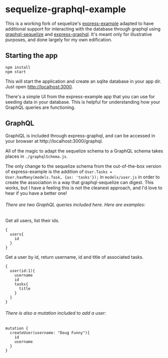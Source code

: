 # sequelize-graphql-example

This is a working fork of sequelize's [express-example](https://github.com/sequelize/express-example) adapted to have additional support for interacting with the database through graphql using [graphql-sequelize](https://github.com/mickhansen/graphql-sequelize) and [express-graphql](https://github.com/graphql/express-graphql). It's meant only for illustrative purposes, and done largely for my own edification.

## Starting the app

```
npm install
npm start
```

This will start the application and create an sqlite database in your app dir.
Just open [http://localhost:3000](http://localhost:3000).

There's a simple UI from the express-example app that you can use for seeding data in your database. This is helpful for understanding how your GraphQL queries are functioning.


## GraphQL

GraphiQL is included through express-graphql, and can be accessed in your browser at http://localhost:3000/graphql.

All of the magic to adapt the sequelize schema to a GraphQL schema takes places in `./graphqlSchema.js`.

The only change to the sequelize schema from the out-of-the-box version of express-example is the addition of `User.Tasks = User.hasMany(models.Task, {as: 'tasks'});` in `models/user.js` in order to create the association in a way that graphql-sequelize can digest. This works, but I have a feeling this is not the cleanest approach, and I'd love to hear if you have a better one!

###### There are two GraphQL queries included here. Here are examples:

Get all users, list their ids.
```
{
  users{
    id
  }  
}
```

Get a user by id, return username, id and title of associated tasks.
```
{
  user(id:1){
    username
    id
    tasks{
      title
    }
  }  
}
```

###### There is also a mutation included to add a user:

```
mutation {
  createUser(username: "Doug Funny"){
    id
    username
  }
}
```
